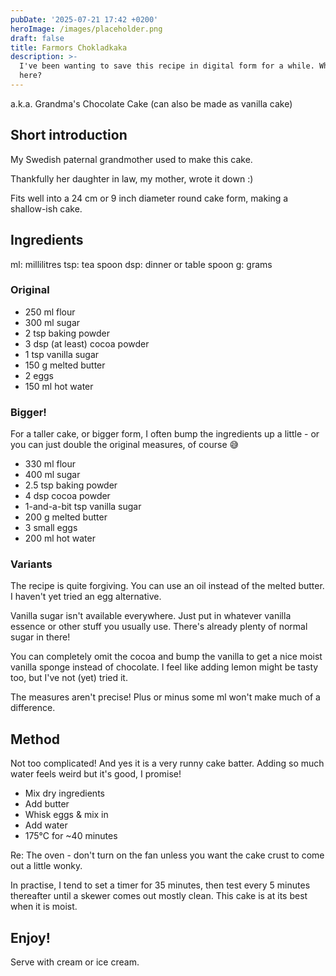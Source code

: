```yaml
---
pubDate: '2025-07-21 17:42 +0200'
heroImage: /images/placeholder.png
draft: false
title: Farmors Chokladkaka
description: >-
  I've been wanting to save this recipe in digital form for a while. Why not
  here?
---
```

a.k.a. Grandma's Chocolate Cake
(can also be made as vanilla cake)

## Short introduction 

My Swedish paternal grandmother used to make this cake.

Thankfully her daughter in law, my mother, wrote it down :)

Fits well into a 24 cm or 9 inch diameter round cake form, making a shallow-ish cake. 

## Ingredients 

ml: millilitres 
tsp: tea spoon 
dsp: dinner or table spoon 
g: grams 

### Original 

- 250 ml flour
- 300 ml sugar
- 2 tsp baking powder
- 3 dsp (at least) cocoa powder
- 1 tsp vanilla sugar
- 150 g melted butter
- 2 eggs
- 150 ml hot water

### Bigger!

For a taller cake, or bigger form, I often bump the ingredients up a little - or you can just double the original measures, of course 😅

- 330 ml flour
- 400 ml sugar
- 2.5 tsp baking powder
- 4 dsp cocoa powder
- 1-and-a-bit tsp vanilla sugar
- 200 g melted butter
- 3 small eggs
- 200 ml hot water

### Variants

The recipe is quite forgiving. You can use an oil instead of the melted butter. I haven't yet tried an egg alternative.

Vanilla sugar isn't available everywhere. Just put in whatever vanilla essence or other stuff you usually use. There's already plenty of normal sugar in there!

You can completely omit the cocoa and bump the vanilla to get a nice moist vanilla sponge instead of chocolate. I feel like adding lemon might be tasty too, but I've not (yet) tried it.

The measures aren't precise! Plus or minus some ml won't make much of a difference.

## Method

Not too complicated! And yes it is a very runny cake batter. Adding so much water feels weird but it's good, I promise!

- Mix dry ingredients
- Add butter
- Whisk eggs & mix in
- Add water
- 175°C for ~40 minutes

Re: The oven - don't turn on the fan unless you want the cake crust to come out a little wonky.

In practise, I tend to set a timer for 35 minutes, then test every 5 minutes thereafter until a skewer comes out mostly clean. This cake is at its best when it is moist.

## Enjoy!

Serve with cream or ice cream.
